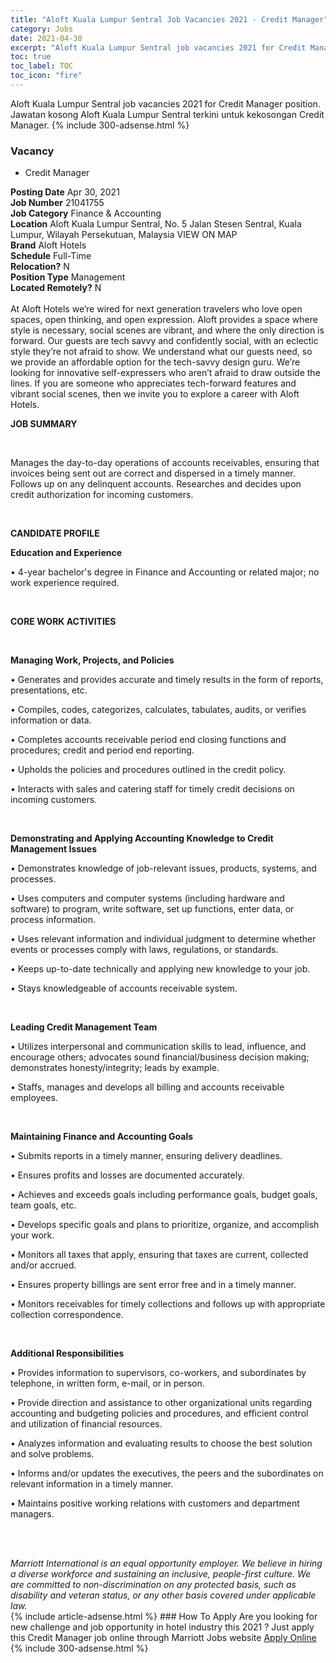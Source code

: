 ```yaml
---
title: "Aloft Kuala Lumpur Sentral Job Vacancies 2021 - Credit Manager" 
category: Jobs 
date: 2021-04-30 
excerpt: "Aloft Kuala Lumpur Sentral job vacancies 2021 for Credit Manager position. Jawatan kosong Aloft Kuala Lumpur Sentral terkini untuk kekosongan Credit Manager." 
toc: true 
toc_label: TOC 
toc_icon: "fire" 
--- 
```


Aloft Kuala Lumpur Sentral job vacancies 2021 for Credit Manager position. Jawatan kosong Aloft Kuala Lumpur Sentral terkini untuk kekosongan Credit Manager. 
{% include 300-adsense.html %} 
### Vacancy 
- Credit Manager 
<div><div><b>Posting Date</b> Apr 30, 2021<br><b>Job Number</b> 21041755<br><b>Job Category</b> Finance &amp; Accounting<br><b>Location</b> Aloft Kuala Lumpur Sentral, No. 5 Jalan Stesen Sentral, Kuala Lumpur, Wilayah Persekutuan, Malaysia VIEW ON MAP<br><b>Brand</b> Aloft Hotels<br><b>Schedule</b> Full-Time<br><b>Relocation?</b> N<br><b>Position Type</b> Management<br><b>Located Remotely?</b> N<br><br>At Aloft Hotels we&#8217;re wired for next generation travelers who love open spaces, open thinking, and open expression. Aloft provides a space where style is necessary, social scenes are vibrant, and where the only direction is forward. Our guests are tech savvy and confidently social, with an eclectic style they&#8217;re not afraid to show. We understand what our guests need, so we provide an affordable option for the tech-savvy design guru. We&#8217;re looking for innovative self-expressers who aren&#8217;t afraid to draw outside the lines. If you are someone who appreciates tech-forward features and vibrant social scenes, then we invite you to explore a career with Aloft Hotels.<br></div><div> <p><strong>JOB SUMMARY</strong></p> <p>&#160;</p> <p>Manages the day-to-day operations of accounts receivables, ensuring that invoices being sent out are correct and dispersed in a timely manner. Follows up on any delinquent accounts. Researches and decides upon credit authorization for incoming customers.</p> <p>&#160;</p> <p><strong>CANDIDATE PROFILE </strong></p> <p><strong>Education and Experience</strong></p> <p>&#8226; 4-year bachelor's degree in Finance and Accounting or related major; no work experience required.</p> <p>&#160;</p> <p><strong>CORE WORK ACTIVITIES</strong></p> <p>&#160;</p> <p><strong>Managing Work, Projects, and Policies</strong></p> <p>&#8226; Generates and provides accurate and timely results in the form of reports, presentations, etc.</p> <p>&#8226; Compiles, codes, categorizes, calculates, tabulates, audits, or verifies information or data.</p> <p>&#8226; Completes accounts receivable period end closing functions and procedures; credit and period end reporting.</p> <p>&#8226; Upholds the policies and procedures outlined in the credit policy.</p> <p>&#8226; Interacts with sales and catering staff for timely credit decisions on incoming customers.</p> <p>&#160;</p> <p><strong>Demonstrating and Applying Accounting Knowledge to Credit Management Issues</strong></p> <p>&#8226; Demonstrates knowledge of job-relevant issues, products, systems, and processes.</p> <p>&#8226; Uses computers and computer systems (including hardware and software) to program, write software, set up functions, enter data, or process information.</p> <p>&#8226; Uses relevant information and individual judgment to determine whether events or processes comply with laws, regulations, or standards.</p> <p>&#8226; Keeps up-to-date technically and applying new knowledge to your job.</p> <p>&#8226; Stays knowledgeable of accounts receivable system.</p> <p>&#160;</p> <p><strong>Leading Credit Management Team</strong></p> <p>&#8226; Utilizes interpersonal and communication skills to lead, influence, and encourage others; advocates sound financial/business decision making; demonstrates honesty/integrity; leads by example.</p> <p>&#8226; Staffs, manages and develops all billing and accounts receivable employees.</p> <p>&#160;</p> <p><strong>Maintaining Finance and Accounting Goals</strong></p> <p>&#8226; Submits reports in a timely manner, ensuring delivery deadlines.</p> <p>&#8226; Ensures profits and losses are documented accurately.</p> <p>&#8226; Achieves and exceeds goals including performance goals, budget goals, team goals, etc.</p> <p>&#8226; Develops specific goals and plans to prioritize, organize, and accomplish your work.</p> <p>&#8226; Monitors all taxes that apply, ensuring that taxes are current, collected and/or accrued.</p> <p>&#8226; Ensures property billings are sent error free and in a timely manner.</p> <p>&#8226; Monitors receivables for timely collections and follows up with appropriate collection correspondence.</p> <p>&#160;</p> <p><strong>Additional Responsibilities </strong></p> <p>&#8226; Provides information to supervisors, co-workers, and subordinates by telephone, in written form, e-mail, or in person.</p> <p>&#8226; Provide direction and assistance to other organizational units regarding accounting and budgeting policies and procedures, and efficient control and utilization of financial resources.</p> <p>&#8226; Analyzes information and evaluating results to choose the best solution and solve problems.</p> <p>&#8226; Informs and/or updates the executives, the peers and the subordinates on relevant information in a timely manner.</p> <p>&#8226; Maintains positive working relations with customers and department managers.</p> <p>&#160;</p> </div> <div> &#160;</div> <em>Marriott International is an equal opportunity employer.&#160;We believe in hiring a diverse workforce and sustaining an inclusive, people-first culture.&#160;We are committed to non-discrimination on&#160;any&#160;protected&#160;basis, such as disability and veteran status, or any other basis covered under applicable law.</em><br></div> 
{% include article-adsense.html %} 
### How To Apply 
Are you looking for new challenge and job opportunity in hotel industry this 2021 ?
Just apply this Credit Manager job online through Marriott Jobs website 
<a href="https://jobs.marriott.com/marriott/jobs/21041755?lang=en-us" class="btn btn--info" target="_blank" rel="nofollow noopenner">Apply Online</a> 
{% include 300-adsense.html %} 